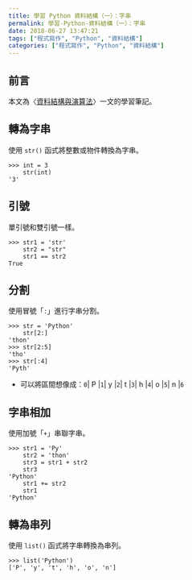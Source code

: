 ```yaml
---
title: 學習 Python 資料結構（一）：字串
permalink: 學習-Python-資料結構（一）：字串
date: 2018-06-27 13:47:21
tags: ["程式寫作", "Python", "資料結構"]
categories: ["程式寫作", "Python", "資料結構"]
---
```


## 前言
本文為〈[資料結構與演算法](https://legacy.gitbook.com/book/yuanbin/algorithm/details/zh-tw)〉一文的學習筆記。

## 轉為字串
使用 `str()` 函式將整數或物件轉換為字串。
```Py
>>> int = 3
    str(int)
'3'
```

## 引號
單引號和雙引號一樣。
```Py
>>> str1 = 'str'
    str2 = "str"
    str1 == str2
True
```

## 分割
使用冒號「`:`」進行字串分割。
```Py
>>> str = 'Python'
    str[2:]
'thon'
>>> str[2:5]
'tho'
>>> str[:4]
'Pyth'
```
- 可以將區間想像成：`0`| P |`1`| y |`2`| t |`3`| h |`4`| o |`5`| n |`6`

## 字串相加
使用加號「`+`」串聯字串。
```Py
>>> str1 = 'Py'
    str2 = 'thon'
    str3 = str1 + str2
    str3
'Python'
    str1 += str2
    str1
'Python'
```

## 轉為串列
使用 `list()` 函式將字串轉換為串列。
```Py
>>> list('Python')
['P', 'y', 't', 'h', 'o', 'n']
```